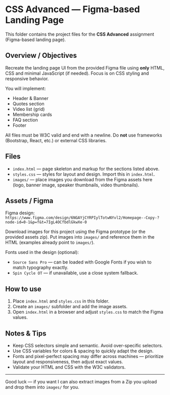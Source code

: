 # CSS Advanced — Figma-based Landing Page

This folder contains the project files for the **CSS Advanced** assignment (Figma-based landing page).

## Overview / Objectives

Recreate the landing page UI from the provided Figma file using **only** HTML, CSS and minimal JavaScript (if needed). Focus is on CSS styling and responsive behavior.

You will implement:
- Header & Banner
- Quotes section
- Video list (grid)
- Membership cards
- FAQ section
- Footer

All files must be W3C valid and end with a newline. Do **not** use frameworks (Bootstrap, React, etc.) or external CSS libraries.

## Files

- `index.html` — page skeleton and markup for the sections listed above.
- `styles.css` — styles for layout and design. Import this in `index.html`.
- `images/` — place images you download from the Figma assets here (logo, banner image, speaker thumbnails, video thumbnails).

## Assets / Figma

Figma design: `https://www.figma.com/design/6NGAYjCYRPIylTotwNYvl2/Homepage--Copy-?node-id=0-1&p=f&t=7IgL4OCfbdlGkwXe-0`

Download images for this project using the Figma prototype (or the provided assets zip). Put images into `images/` and reference them in the HTML (examples already point to `images/`).

Fonts used in the design (optional):
- `Source Sans Pro` — can be loaded with Google Fonts if you wish to match typography exactly.
- `Spin Cycle OT` — if unavailable, use a close system fallback.

## How to use

1. Place `index.html` and `styles.css` in this folder.
2. Create an `images/` subfolder and add the image assets.
3. Open `index.html` in a browser and adjust `styles.css` to match the Figma values.

## Notes & Tips

- Keep CSS selectors simple and semantic. Avoid over-specific selectors.
- Use CSS variables for colors & spacing to quickly adapt the design.
- Fonts and pixel-perfect spacing may differ across machines — prioritize layout and responsiveness, then adjust exact values.
- Validate your HTML and CSS with the W3C validators.

---

Good luck — if you want I can also extract images from a Zip you upload and drop them into `images/` for you.
